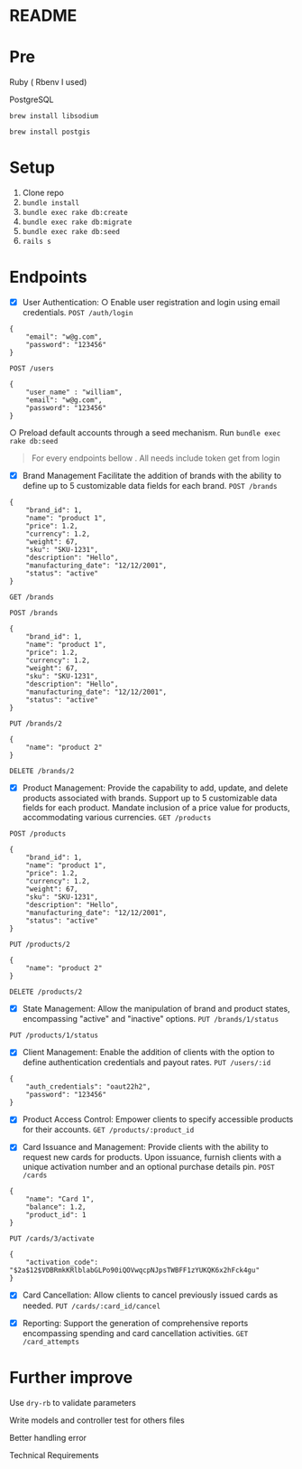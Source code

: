 # README

# Pre
Ruby ( Rbenv I used)

PostgreSQL

`brew install libsodium`

`brew install postgis`

# Setup
1. Clone repo
2. `bundle install`
3. `bundle exec rake db:create`
4. `bundle exec rake db:migrate`
5. `bundle exec rake db:seed`
6. `rails s`


# Endpoints
- [x]  User Authentication:
○ Enable user registration and login using email credentials.
`POST /auth/login`
```
{
    "email": "w@g.com",
    "password": "123456"
}
```

`POST /users`
```
{
    "user_name" : "william",
    "email": "w@g.com",
    "password": "123456"
}
```
○ Preload default accounts through a seed mechanism.
Run `bundle exec rake db:seed`

> For every endpoints bellow . All needs include token get from login

- [x]  Brand Management
Facilitate the addition of brands with the ability to define up to 5 customizable
data fields for each brand.
`POST /brands`
```
{
    "brand_id": 1,
    "name": "product 1",
    "price": 1.2,
    "currency": 1.2,
    "weight": 67,
    "sku": "SKU-1231",
    "description": "Hello",
    "manufacturing_date": "12/12/2001",
    "status": "active"
}
```
`GET /brands`

`POST /brands`
```
{
    "brand_id": 1,
    "name": "product 1",
    "price": 1.2,
    "currency": 1.2,
    "weight": 67,
    "sku": "SKU-1231",
    "description": "Hello",
    "manufacturing_date": "12/12/2001",
    "status": "active"
}
```
`PUT /brands/2`
```
{
    "name": "product 2"
}
```

`DELETE /brands/2`

- [x]  Product Management:
Provide the capability to add, update, and delete products associated with
brands.
Support up to 5 customizable data fields for each product.
Mandate inclusion of a price value for products, accommodating various
currencies.
`GET /products`

`POST /products`
```
{
    "brand_id": 1,
    "name": "product 1",
    "price": 1.2,
    "currency": 1.2,
    "weight": 67,
    "sku": "SKU-1231",
    "description": "Hello",
    "manufacturing_date": "12/12/2001",
    "status": "active"
}
```
`PUT /products/2`
```
{
    "name": "product 2"
}
```

`DELETE /products/2`



- [x]  State Management:
Allow the manipulation of brand and product states, encompassing "active" and
"inactive" options.
`PUT /brands/1/status`

`PUT /products/1/status`


- [x]  Client Management:
Enable the addition of clients with the option to define authentication credentials
and payout rates.
`PUT /users/:id`
```
{
    "auth_credentials": "oaut22h2",
    "password": "123456"
}
```


- [x]  Product Access Control:
Empower clients to specify accessible products for their accounts.
`GET /products/:product_id`


- [x]  Card Issuance and Management:
Provide clients with the ability to request new cards for products.
Upon issuance, furnish clients with a unique activation number and an optional
purchase details pin.
`POST /cards`
```
{
    "name": "Card 1",
    "balance": 1.2,
    "product_id": 1
}
```

`PUT /cards/3/activate`
```
{
    "activation_code": "$2a$12$VDBRmkKRlblabGLPo90iQOVwqcpNJpsTWBFF1zYUKQK6x2hFck4gu"
}
```

- [x]  Card Cancellation:
Allow clients to cancel previously issued cards as needed.
`PUT /cards/:card_id/cancel`


- [x]  Reporting:
Support the generation of comprehensive reports encompassing spending and
card cancellation activities.
`GET /card_attempts`

# Further improve

Use `dry-rb` to validate parameters

Write models and controller test for others files

Better handling error

Technical Requirements
